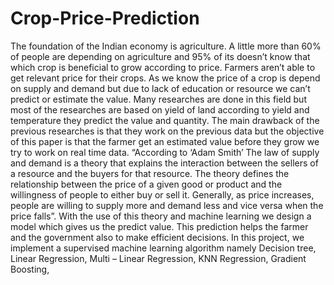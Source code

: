 # Crop-Price-Prediction
The foundation of the Indian economy is agriculture. A little more than 60% of people are depending on agriculture and 95% of its doesn’t know that which crop is beneficial to grow according to price. Farmers aren’t able to get relevant price for their crops. As we know the price of a crop is depend on supply and demand but due to lack of education or resource we can’t predict or estimate the value. Many researches are done in this field but most of the researches are based on yield of land according to yield and temperature they predict the value and quantity. The main drawback of the previous researches is that they work on the previous data but the objective of this paper is that the farmer get an estimated value before they grow we try to work on real time data. “According to ‘Adam Smith’ The law of supply and demand is a theory that explains the interaction between the sellers of a resource and the buyers for that resource. The theory defines the relationship between the price of a given good or product and the willingness of people to either buy or sell it. Generally, as price increases, people are willing to supply more and demand less and vice versa when the price falls”. With the use of this theory and machine learning we design a model which gives us the predict value. This prediction helps the farmer and the government also to make efficient decisions.
In  this  project,  we  implement  a  supervised  machine  learning  algorithm  namely Decision  tree, Linear Regression, Multi – Linear Regression, KNN Regression, Gradient Boosting, 
